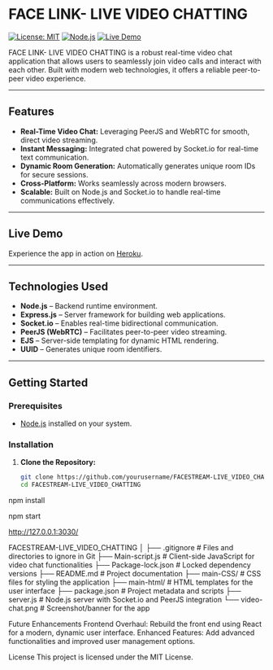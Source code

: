 # FACE LINK- LIVE VIDEO CHATTING

[![License: MIT](https://img.shields.io/badge/License-MIT-yellow.svg)](LICENSE)
[![Node.js](https://img.shields.io/badge/Node-%3E%3D10-brightgreen.svg)](https://nodejs.org/)
[![Live Demo](https://img.shields.io/badge/Demo-Heroku-blue)](https://video-chat-app-v1.herokuapp.com/)

FACE LINK- LIVE VIDEO CHATTING is a robust real-time video chat application that allows users to seamlessly join video calls and interact with each other. Built with modern web technologies, it offers a reliable peer-to-peer video experience.

---

## Features

- **Real-Time Video Chat:** Leveraging PeerJS and WebRTC for smooth, direct video streaming.
- **Instant Messaging:** Integrated chat powered by Socket.io for real-time text communication.
- **Dynamic Room Generation:** Automatically generates unique room IDs for secure sessions.
- **Cross-Platform:** Works seamlessly across modern browsers.
- **Scalable:** Built on Node.js and Socket.io to handle real-time communications effectively.

---

## Live Demo

Experience the app in action on [Heroku](https://video-chat-app-v1.herokuapp.com/).

---

## Technologies Used

- **Node.js** – Backend runtime environment.
- **Express.js** – Server framework for building web applications.
- **Socket.io** – Enables real-time bidirectional communication.
- **PeerJS (WebRTC)** – Facilitates peer-to-peer video streaming.
- **EJS** – Server-side templating for dynamic HTML rendering.
- **UUID** – Generates unique room identifiers.

---

## Getting Started

### Prerequisites

- [Node.js](https://nodejs.org/en/) installed on your system.

### Installation

1. **Clone the Repository:**
   ```bash
   git clone https://github.com/yourusername/FACESTREAM-LIVE_VIDEO_CHATTING.git
   cd FACESTREAM-LIVE_VIDEO_CHATTING

npm install

npm start

http://127.0.0.1:3030/

FACESTREAM-LIVE_VIDEO_CHATTING
│
├── .gitignore             # Files and directories to ignore in Git
├── Main-script.js         # Client-side JavaScript for video chat functionalities
├── Package-lock.json      # Locked dependency versions
├── README.md              # Project documentation
├── main-CSS/             # CSS files for styling the application
├── main-html/            # HTML templates for the user interface
├── package.json           # Project metadata and scripts
├── server.js              # Node.js server with Socket.io and PeerJS integration
└── video-chat.png         # Screenshot/banner for the app



Future Enhancements
Frontend Overhaul: Rebuild the front end using React for a modern, dynamic user interface.
Enhanced Features: Add advanced functionalities and improved user management options.

License
This project is licensed under the MIT License.


